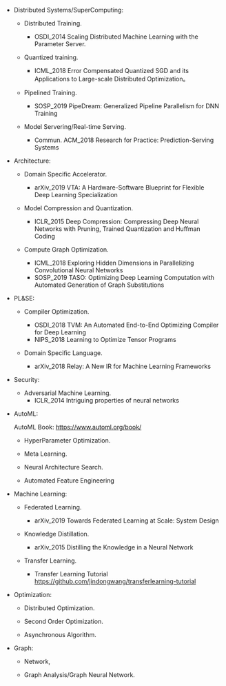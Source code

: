 - Distributed Systems/SuperComputing: 

  - Distributed Training.
    - OSDI_2014 Scaling Distributed Machine Learning with the Parameter Server.
    
  - Quantized training. 
    - ICML_2018 Error Compensated Quantized SGD and its Applications to Large-scale Distributed Optimization。

  - Pipelined Training. 
    - SOSP_2019 PipeDream: Generalized Pipeline Parallelism for DNN Training

  - Model Servering/Real-time Serving. 
    - Commun. ACM_2018 Research for Practice: Prediction-Serving Systems


- Architecture: 

  - Domain Specific Accelerator.
    - arXiv_2019 VTA: A Hardware-Software Blueprint for Flexible Deep Learning Specialization

  - Model Compression and Quantization. 
    - ICLR_2015 Deep Compression: Compressing Deep Neural Networks with Pruning, Trained Quantization and Huffman Coding

  - Compute Graph Optimization.
    - ICML_2018 Exploring Hidden Dimensions in Parallelizing Convolutional Neural Networks
    - SOSP_2019 TASO: Optimizing Deep Learning Computation with Automated Generation of Graph Substitutions


- PL&SE: 

  - Compiler Optimization.
    - OSDI_2018 TVM: An Automated End-to-End Optimizing Compiler for Deep Learning
    - NIPS_2018 Learning to Optimize Tensor Programs

  - Domain Specific Language.
    - arXiv_2018 Relay: A New IR for Machine Learning Frameworks
   
   
- Security: 

  - Adversarial Machine Learning.
    - ICLR_2014 Intriguing properties of neural networks
   
- AutoML:

  AutoML Book: https://www.automl.org/book/

  - HyperParameter Optimization.
   
  - Meta Learning. 
   
  - Neural Architecture Search.
  
  - Automated Feature Engineering
   

- Machine Learning: 

  - Federated Learning.
    - arXiv_2019 Towards Federated Learning at Scale: System Design

  - Knowledge Distillation.
    - arXiv_2015 Distilling the Knowledge in a Neural Network
  
  - Transfer Learning. 
    - Transfer Learning Tutorial https://github.com/jindongwang/transferlearning-tutorial
    

- Optimization: 

  - Distributed Optimization. 
  
  - Second Order Optimization. 
  
  - Asynchronous Algorithm.
  

- Graph: 

  - Network, 
   
  - Graph Analysis/Graph Neural Network.
